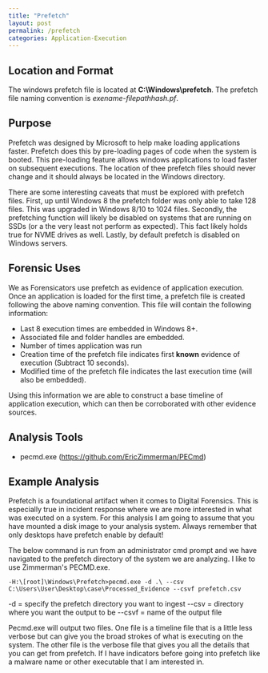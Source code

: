 ```yaml
---
title: "Prefetch"
layout: post
permalink: /prefetch
categories: Application-Execution
---
```


## Location and Format

The windows prefetch file is located at **C:\Windows\prefetch**. The prefetch file naming convention is *exename-filepathhash.pf*. 

## Purpose

Prefetch was designed by Microsoft to help make loading applications faster. Prefetch does this by pre-loading pages of code when the system is booted. This pre-loading feature allows windows applications to load faster on subsequent executions. The location of thee prefetch files should never change and it should always be located in the Windows directory.

There are some interesting caveats that must be explored with prefetch files. First, up until Windows 8 the prefetch folder was only able to take 128 files. This was upgraded in Windows 8/10 to 1024 files. Secondly, the prefetching function will likely be disabled on systems that are running on SSDs (or a the very least not perform as expected). This fact likely holds true for NVME drives as well. Lastly, by default prefetch is disabled on Windows servers.

## Forensic Uses

We as Forensicators use prefetch as evidence of application execution. Once an application is loaded for the first time, a prefetch file is created following the above naming convention. This file will contain the following information:

- Last 8 execution times are embedded in Windows 8+.
- Associated file and folder handles are embedded.
- Number of times application was run
- Creation time of the prefetch file indicates first **known** evidence of execution (Subtract 10 seconds).
- Modified time of the prefetch file indicates the last execution time (will also be embedded).
  
Using this information we are able to construct a base timeline of application execution, which can then be corroborated with other evidence sources.

## Analysis Tools 

- pecmd.exe (https://github.com/EricZimmerman/PECmd)

## Example Analysis

Prefetch is a foundational artifact when it comes to Digital Forensics. This is especially true in incident response where we are more interested in what was executed on a system. For this analysis I am going to assume that you have mounted a disk image to your analysis system. Always remember that only desktops have prefetch enable by default!

The below command is run from an administrator cmd prompt and we have navigated to the prefetch directory of the system we are analyzing. I like to use Zimmerman's PECMD.exe.

    -H:\[root]\Windows\Prefetch>pecmd.exe -d .\ --csv C:\Users\User\Desktop\case\Processed_Evidence --csvf prefetch.csv

-d = specify the prefetch directory you want to ingest
--csv = directory where you want the output to be
--csvf = name of the output file

Pecmd.exe will output two files. One file is a timeline file that is a little less verbose but can give you the broad strokes of what is executing on the system. The other file is the verbose file that gives you all the details that you can get from prefetch. If I have indicators before going into prefetch like a malware name or other executable that I am interested in.